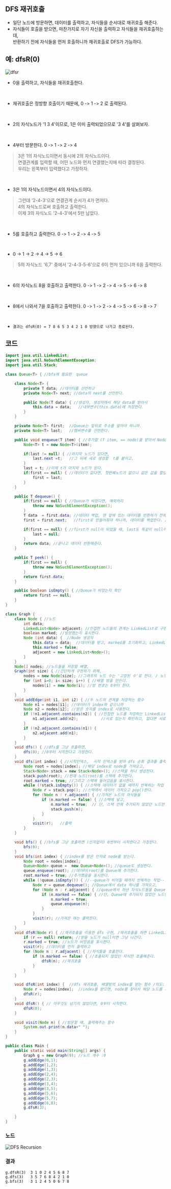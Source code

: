 ## DFS 재귀호출
+ 일단 노드에 방문하면, 데이터를 출력하고, 자식들을 순서대로 재귀호출 해준다.
+ 자식들이 호출을 받으면, 마찬가지로 자기 자신을 출력하고 자식들을 재귀호출하는데, <br> 반환하기 전에 자식들을 먼저 호출하니까 재귀호출로 DFS가 가능하다.

## 예: dfsR(0)
![dfsr](https://user-images.githubusercontent.com/57389368/188097913-4ee1609d-f941-4d13-a896-c12a8cd6b155.JPG) 
+ 0을 출력하고, 자식들을 재귀호출한다. 

<br>

+ 재귀호출은 정방향 호출이기 때문에, 0 -> 1 -> 2 로 출력된다.

<br>

+ 2의 자식노드가 '1 3 4'이므로, 1은 이미 출력되었으므로 '3 4'를 살펴보자.

<br>

+ 4부터 방문한다.  0 -> 1 -> 2 -> 4
> 3은 1의 자식노드이면서 동시에 2의 자식노드이다. <br> 연결관계를 입력할 때, 어떤 노드와 먼저 연결했는지에 따라 결정된다. <br> 우리는 왼쪽부터 입력했다고 가정하자.

<br>

+ 3은 1의 자식노드이면서 4의 자식노드이다.
> 그런데 '2-4-3'으로 연결관계 순서가 4가 먼저다. <br> 4의 자식노드로써 호출하고 출력한다. <br> 이제 3의 자식노드 '2-4-3'에서 5만 남았다.

<br>

+ 5를 호출하고 출력한다. 0 -> 1 -> 2 -> 4 -> 5

<br>

+ 0 -> 1 -> 2 -> 4 -> 5 -> 6
> 5의 자식노드 '6,7' 중에서 '2-4-3-5-6'으로 6이 먼저 있으니까 6을 출력한다. <br> 

<br>

+ 6의 자식노드 8을 호출하고 출력한다.  0 -> 1 -> 2 -> 4 -> 5 -> 6 -> 8

<br>

+ 8에서 나와서 7을 호출하고 출력한다. 0 -> 1 -> 2 -> 4 -> 5 -> 6 -> 8 -> 7

<br>

+ `결과는 dfsR(0) = 7 8 6 5 3 4 2 1 0 방향으로 나가고 종료된다.`
 
## 코드
```java
import java.util.LinkedList;
import java.util.NoSuchElementException;
import java.util.Stack;

class Queue<T> { //bfs에 필요한  queue

    class Node<T> {
        private T data; //데이터를 선언하고
        private Node<T> next; //data의 next를 선언한다.

        public Node(T data) { //생성자, 생성자에서 해당 data를 받아서
            this.data = data;   //내부변수(this.data)에 저장한다.
        }
    }

    private Node<T> first;  //Queue는 앞뒤로 주소를 알아야 하니까.
    private Node<T> last;   //멤버변수를 선언한다.

    public void enqueue(T item) { //추가할 (T item, == node)을 받아서 Node를 생성한다.
        Node<T> t = new Node<T>(item); 

        if(last != null) { //마지막 노드가 있다면,
            last.next =t;   //그 뒤에 새로 생성할  t를 붙이고,
        }
        last = t; //이제 t가 마지막 노드가 된다.
        if(first == null) { //데이터가 없다면, 첫번째노드가 없으니 같은 값을 할당한다.
            first = last;
        }
    }

    public T dequeue() { 
        if(first == null) { //Queue가 비었다면, 예외처리
            throw new NoSuchElementException(); 
        }
        T data  = first.data; //데이터 백업, 맨 앞에 있는 데이터를 반환하기 전에 그 다음 주소에 있는 것을 
        first = first.next;   //first로 만들어줘야 하니까, 데이터를 백업한다. /first의 다음을 first로 만든다.

        if(first == null) { //first가 null이 되었을 때, last도 똑같이 null이 되므로 표시해둔다.
            last = null;
        }
        return data; //끝나고 데이터 반환해준다.
    }

    public T peek() { 
        if(first == null) {
            throw new NoSuchElementException();
        }
        return first.data;
    }

    public boolean isEmpty() { //Queue가 비었는지 확인
        return first == null;
    }
}

class Graph {
    class Node { //노드
        int data;
        LinkedList<Node> adjacent; //인접한 노드들의 관계는 LinkedList로 구현
        boolean marked; //방문했는지 표시한다.
        Node (int data) {  //Node 생성자
            this.data = data;  //데이터를 받고, marked를 초기화하고, LinkedList를 준비시킨다. 
            this.marked = false; 
            adjacent = new LinkedList<Node>();
        }
    }
    Node[] nodes; //노드들을 저장할 배열,
    Graph(int size) { //간단하게 구현하기 위해,
        nodes = new Node[size]; //그래프의 노드 수는 '고정된 수'로 한다. / 노드 수를 받아서
        for (int i=0; i< size; i++) { //배열 방을 만든다.
            nodes[i] = new Node(i); //방 번호는 0부터 한다.
        }
    }
    void addEdge(int i1, int i2) { //두 노드의 관계를 저장하는 함수
        Node n1 = nodes[i1]; //데이터가 index와 같으니까
        Node n2 = nodes[i2]; //받은 숫자를 index로 사용한다.
        if (!n1.adjacent.contains(n2)) { //인접한 노드를 저장하는 LinkedList에 서로 있는지 확인하고,
            n1.adjacent.add(n2);          //서로 있는지 확인하고, 없다면 서로 추가해준다.
        }
        if (!n2.adjacent.contains(n1)) {
            n2.adjacent.add(n1);
        }
    }
    void dfs() { //dfs를 그냥 호출하면,
        dfs(0); //0부터 시작한다고 가정한다.
    }
    void dfs(int index) { //시작인덱스,  시작 인덱스를 받아 dfs 순회 결과를 출력하는 함수
        Node root = nodes[index]; //해당 index로 node를 가져오고,
        Stack<Node> stack = new Stack<Node>(); //스택을 하나 생성한다.
        stack.push(root); //현재 노드(root)를 스택에 추가한다.
        root.marked = true; //그리고 스택에 들어갔음을 표시한다.
        while (!stack.isEmpty()) { //스택에 데이터가 없을 때까지 반복하는 작업 
            Node r = stack.pop(); //스택에서 데이터 가져오고 pop()한다.
            for (Node n : r.adjacent) { //가져온 노드의 자식들을 
                if (n.marked == false) { //스택에 넣고,
                    n.marked = true;  // 단, 스택 안에 추가되지 않았던 노드만 추가한다.
                    stack.push(n); 
                }
            }
            visit(r);   //출력
        }
    }

    void bfs() { //bfs를 그냥 호출하면 (인자없이) 0번부터 시작한다고 가정한다.
        bfs(0);
    }
    void bfs(int index) { //index를 받은 인자로 node를 받는다.
        Node root = nodes[index]; 
        Queue<Node> queue =  new Queue<Node>(); //queue도 생성한다.
        queue.enqueue(root); //데이터(root)를 Queue에 추가한다.
        root.marked = true; //추가했음을 표시한다.
        while (!queue.isEmpty()) { //--queue가 비어질 때까지 반복하는 작업--
            Node r = queue.dequeue(); //Queue에서 data 하나를 가져오고,
            for (Node n : r.adjacent) { //queue에서 꺼낸 자식노드들을 Queue에 추가하는데,
                if (n.marked == false) { //단, Queue에 추가되지 않았던 노드만 추가한다.
                    n.marked = true;
                    queue.enqueue(n);
                }
            }
            visit(r); //가져온 애는 출력한다.
        }
    }
    void dfsR(Node r) { //재귀호출을 이용한 dfs 구현, /재귀호출을 하면 LinkedList가 node의 주소를 갖기 떄문에 재귀함수는 노드를 받는 형태이다.
        if (r == null) return; //받을 노드가 null이면 그냥 나간다.
        r.marked = true; //노드가 비었음을 표시한다.
        visit(r); //데이터를 먼저 출력하고
        for (Node n : r.adjacent) { //자식들을 호출한다.
            if (n.marked == false) { //호출되지 않았던 자식만 호출해준다.
                dfsR(n); //재귀호출
            }
        }
    }

    void dfsR(int index) {  //dfs 재귀호출, 배열방의 index를 받는 함수 /의도: 시작노드를 다양하게 테스트 하기 위해서
        Node r = nodes[index];  //index를 받으면, node를 찾아서 해당 노드를 시작점으로 재귀호출을 진행한다.
        dfsR(r); 
    }
    void dfsR() { // 아무것도 넘기지 않았다면, 0부터 시작한다.
        dfsR(0);
    }

    void visit(Node n) { //방문할 때, 출력해주는 함수
        System.out.print(n.data+" ");
    }
}

public class Main {
    public static void main(String[] args) {
        Graph g = new Graph(9); //노드 개수 :9
        g.addEdge(0,1); 
        g.addEdge(1,2);
        g.addEdge(1,3);
        g.addEdge(2,4);
        g.addEdge(2,3);
        g.addEdge(3,4);
        g.addEdge(3,5);
        g.addEdge(5,6);
        g.addEdge(5,7);
        g.addEdge(6,8);
        g.dfsR(3);

    }
}
```
 
### 노드
![DFS Recursion](https://user-images.githubusercontent.com/57389368/188113791-ba5a8bb6-62a8-4adb-a36e-53d642868090.JPG)

### 결과
```
g.dfsR(3)  3 1 0 2 4 5 6 8 7 
g.dfs(3)   3 5 7 6 8 4 2 1 0 
g.bfs(3)   3 1 2 4 5 0 6 7 8 
```
